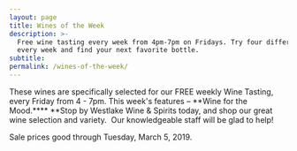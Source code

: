 ```yaml
---
layout: page
title: Wines of the Week
description: >-
  Free wine tasting every week from 4pm-7pm on Fridays. Try four different wines
  every week and find your next favorite bottle.
subtitle:
permalink: /wines-of-the-week/
---
```


These wines are specifically selected for our FREE weekly Wine Tasting, every Friday from 4 - 7pm. This week's features – **Wine for the Mood.****&nbsp;**Stop by Westlake Wine & Spirits today, and shop our great wine selection and variety. &nbsp;Our knowledgeable staff will be glad to help!&nbsp;

Sale prices good through Tuesday, March 5, 2019.

&nbsp;
